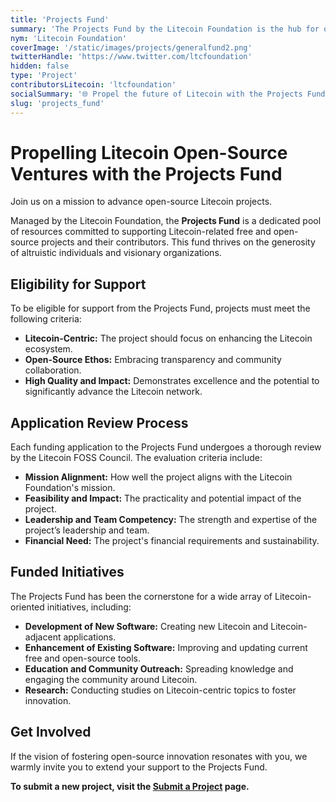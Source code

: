 ```yaml
---
title: 'Projects Fund'
summary: 'The Projects Fund by the Litecoin Foundation is the hub for open-source Litecoin ventures. With a focus on quality and innovation, it invites supporters to join its mission in reshaping the Litecoin landscape.'
nym: 'Litecoin Foundation'
coverImage: '/static/images/projects/generalfund2.png'
twitterHandle: 'https://www.twitter.com/ltcfoundation'
hidden: false
type: 'Project'
contributorsLitecoin: 'ltcfoundation'
socialSummary: '🌐 Propel the future of Litecoin with the Projects Fund! Join @ltcfoundation in fostering open-source innovation, advancing software, and enlightening the community. Your support reshapes the Litecoin landscape.'
slug: 'projects_fund'
---
```


# Propelling Litecoin Open-Source Ventures with the Projects Fund

Join us on a mission to advance open-source Litecoin projects.

Managed by the Litecoin Foundation, the **Projects Fund** is a dedicated pool of resources committed to supporting Litecoin-related free and open-source projects and their contributors. This fund thrives on the generosity of altruistic individuals and visionary organizations.

## Eligibility for Support

To be eligible for support from the Projects Fund, projects must meet the following criteria:

- **Litecoin-Centric:** The project should focus on enhancing the Litecoin ecosystem.
- **Open-Source Ethos:** Embracing transparency and community collaboration.
- **High Quality and Impact:** Demonstrates excellence and the potential to significantly advance the Litecoin network.

## Application Review Process

Each funding application to the Projects Fund undergoes a thorough review by the Litecoin FOSS Council. The evaluation criteria include:

- **Mission Alignment:** How well the project aligns with the Litecoin Foundation's mission.
- **Feasibility and Impact:** The practicality and potential impact of the project.
- **Leadership and Team Competency:** The strength and expertise of the project’s leadership and team.
- **Financial Need:** The project's financial requirements and sustainability.

## Funded Initiatives

The Projects Fund has been the cornerstone for a wide array of Litecoin-oriented initiatives, including:

- **Development of New Software:** Creating new Litecoin and Litecoin-adjacent applications.
- **Enhancement of Existing Software:** Improving and updating current free and open-source tools.
- **Education and Community Outreach:** Spreading knowledge and engaging the community around Litecoin.
- **Research:** Conducting studies on Litecoin-centric topics to foster innovation.

## Get Involved

If the vision of fostering open-source innovation resonates with you, we warmly invite you to extend your support to the Projects Fund.

**To submit a new project, visit the [Submit a Project](/projects/submit) page.**
